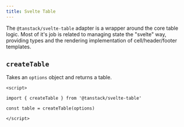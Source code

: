 ```yaml
---
title: Svelte Table
---
```


The `@tanstack/svelte-table` adapter is a wrapper around the core table logic. Most of it's job is related to managing state the "svelte" way, providing types and the rendering implementation of cell/header/footer templates.

## `createTable`

Takes an `options` object and returns a table.

```svelte
<script>

import { createTable } from '@tanstack/svelte-table'

const table = createTable(options)

</script>
```
